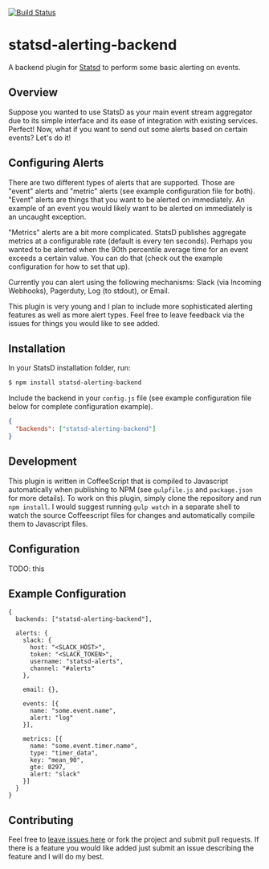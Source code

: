 [![Build Status](https://travis-ci.org/joshgummersall/statsd-alerting-backend.svg?branch=master)](https://travis-ci.org/joshgummersall/statsd-alerting-backend)

statsd-alerting-backend
======================

A backend plugin for [Statsd](https://github.com/etsy/statsd/) to perform some
basic alerting on events.

## Overview

Suppose you wanted to use StatsD as your main event stream aggregator due
to its simple interface and its ease of integration with existing services.
Perfect! Now, what if you want to send out some alerts based on certain events?
Let's do it!

## Configuring Alerts

There are two different types of alerts that are supported. Those are "event" alerts
and "metric" alerts (see example configuration file for both). "Event" alerts are
things that you want to be alerted on immediately. An example of an event you would
likely want to be alerted on immediately is an uncaught exception.

"Metrics" alerts are a bit more complicated. StatsD publishes aggregate metrics at
a configurable rate (default is every ten seconds). Perhaps you wanted to be alerted
when the 90th percentile average time for an event exceeds a certain value. You can
do that (check out the example configuration for how to set that up).

Currently you can alert using the following mechanisms: Slack (via Incoming Webhooks),
Pagerduty, Log (to stdout), or Email.

This plugin is very young and I plan to include more sophisticated alerting features
as well as more alert types. Feel free to leave feedback via the issues for things
you would like to see added.

## Installation

In your StatsD installation folder, run:

```bash
$ npm install statsd-alerting-backend
```

Include the backend in your `config.js` file (see example configuration file below
for complete configuration example).

```json
{
  "backends": ["statsd-alerting-backend"]
}
```

## Development

This plugin is written in CoffeeScript that is compiled to Javascript automatically
when publishing to NPM (see `gulpfile.js` and `package.json` for more details). To
work on this plugin, simply clone the repository and run `npm install`. I would suggest
running `gulp watch` in a separate shell to watch the source Coffeescript files for
changes and automatically compile them to Javascript files.

## Configuration

TODO: this

## Example Configuration

```
{
  backends: ["statsd-alerting-backend"],

  alerts: {
    slack: {
      host: "<SLACK_HOST>",
      token: "<SLACK_TOKEN>",
      username: "statsd-alerts",
      channel: "#alerts"
    },

    email: {},

    events: [{
      name: "some.event.name",
      alert: "log"
    }],

    metrics: [{
      name: "some.event.timer.name",
      type: "timer_data",
      key: "mean_90",
      gte: 8297,
      alert: "slack"
    }]
  }
}
```

## Contributing

Feel free to [leave issues here](https://github.com/joshgummersall/statsd-alerting-backend/issues)
or fork the project and submit pull requests. If there is a feature you would like added
just submit an issue describing the feature and I will do my best.
